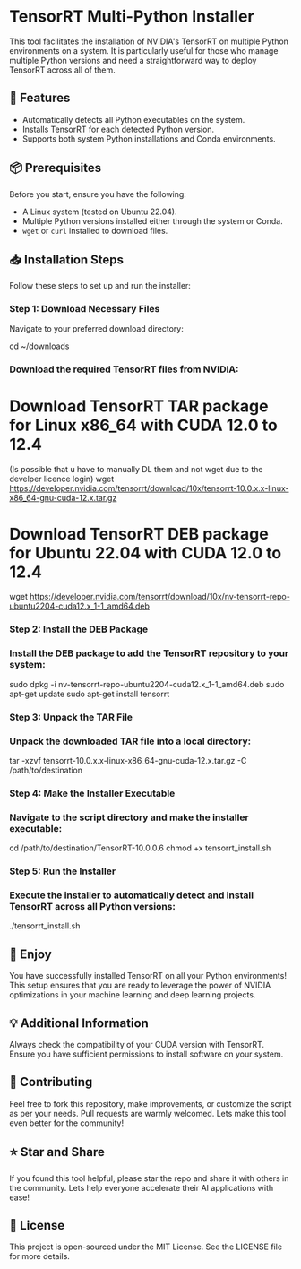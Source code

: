 # TensorRT Multi-Python Installer

This tool facilitates the installation of NVIDIA's TensorRT on multiple Python environments on a system. It is particularly useful for those who manage multiple Python versions and need a straightforward way to deploy TensorRT across all of them.

## 🚀 Features

- Automatically detects all Python executables on the system.
- Installs TensorRT for each detected Python version.
- Supports both system Python installations and Conda environments.

## 📦 Prerequisites

Before you start, ensure you have the following:
- A Linux system (tested on Ubuntu 22.04).
- Multiple Python versions installed either through the system or Conda.
- `wget` or `curl` installed to download files.

## 📥 Installation Steps

Follow these steps to set up and run the installer:

### Step 1: Download Necessary Files

Navigate to your preferred download directory:

cd ~/downloads

### Download the required TensorRT files from NVIDIA:


# Download TensorRT TAR package for Linux x86_64 with CUDA 12.0 to 12.4 
(Is possible that u have to manually DL them and not wget due to the develper licence login)
wget https://developer.nvidia.com/tensorrt/download/10x/tensorrt-10.0.x.x-linux-x86_64-gnu-cuda-12.x.tar.gz

# Download TensorRT DEB package for Ubuntu 22.04 with CUDA 12.0 to 12.4
wget https://developer.nvidia.com/tensorrt/download/10x/nv-tensorrt-repo-ubuntu2204-cuda12.x_1-1_amd64.deb

### Step 2: Install the DEB Package
### Install the DEB package to add the TensorRT repository to your system:

sudo dpkg -i nv-tensorrt-repo-ubuntu2204-cuda12.x_1-1_amd64.deb
sudo apt-get update
sudo apt-get install tensorrt

### Step 3: Unpack the TAR File
### Unpack the downloaded TAR file into a local directory:

tar -xzvf tensorrt-10.0.x.x-linux-x86_64-gnu-cuda-12.x.tar.gz -C /path/to/destination

### Step 4: Make the Installer Executable
### Navigate to the script directory and make the installer executable:

cd /path/to/destination/TensorRT-10.0.0.6
chmod +x tensorrt_install.sh

### Step 5: Run the Installer
### Execute the installer to automatically detect and install TensorRT across all Python versions:

./tensorrt_install.sh

## 🎉 Enjoy
You have successfully installed TensorRT on all your Python environments! This setup ensures that you are ready to leverage the power of NVIDIA optimizations in your machine learning and deep learning projects.

## 💡 Additional Information
Always check the compatibility of your CUDA version with TensorRT.
Ensure you have sufficient permissions to install software on your system.

## 🤝 Contributing
Feel free to fork this repository, make improvements, or customize the script as per your needs. Pull requests are warmly welcomed. Lets make this tool even better for the community!

## ⭐ Star and Share
If you found this tool helpful, please star the repo and share it with others in the community. Lets help everyone accelerate their AI applications with ease!

## 📝 License
This project is open-sourced under the MIT License. See the LICENSE file for more details.



